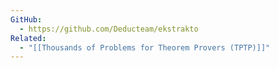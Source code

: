 ```yaml
---
GitHub:
  - https://github.com/Deducteam/ekstrakto
Related:
  - "[[Thousands of Problems for Theorem Provers (TPTP)]]"
---
```

